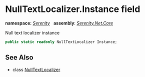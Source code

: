 # NullTextLocalizer.Instance field
**namespace:** *[Serenity](../../README.md#serenity-namespace)*   **assembly**: *[Serenity.Net.Core](../../README.md)*

Null text localizer instance

```csharp
public static readonly NullTextLocalizer Instance;
```

## See Also

* class [NullTextLocalizer](../NullTextLocalizer.md)